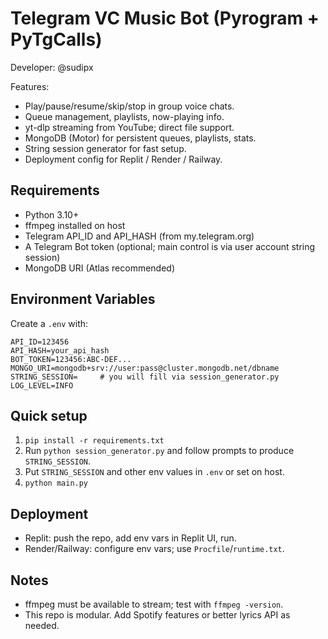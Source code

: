 # Telegram VC Music Bot (Pyrogram + PyTgCalls)

Developer: @sudipx

Features:
- Play/pause/resume/skip/stop in group voice chats.
- Queue management, playlists, now-playing info.
- yt-dlp streaming from YouTube; direct file support.
- MongoDB (Motor) for persistent queues, playlists, stats.
- String session generator for fast setup.
- Deployment config for Replit / Render / Railway.

## Requirements
- Python 3.10+
- ffmpeg installed on host
- Telegram API_ID and API_HASH (from my.telegram.org)
- A Telegram Bot token (optional; main control is via user account string session)
- MongoDB URI (Atlas recommended)

## Environment Variables
Create a `.env` with:
```
API_ID=123456
API_HASH=your_api_hash
BOT_TOKEN=123456:ABC-DEF...
MONGO_URI=mongodb+srv://user:pass@cluster.mongodb.net/dbname
STRING_SESSION=     # you will fill via session_generator.py
LOG_LEVEL=INFO
```

## Quick setup
1. `pip install -r requirements.txt`
2. Run `python session_generator.py` and follow prompts to produce `STRING_SESSION`.
3. Put `STRING_SESSION` and other env values in `.env` or set on host.
4. `python main.py`

## Deployment
- Replit: push the repo, add env vars in Replit UI, run.
- Render/Railway: configure env vars; use `Procfile`/`runtime.txt`.

## Notes
- ffmpeg must be available to stream; test with `ffmpeg -version`.
- This repo is modular. Add Spotify features or better lyrics API as needed.
